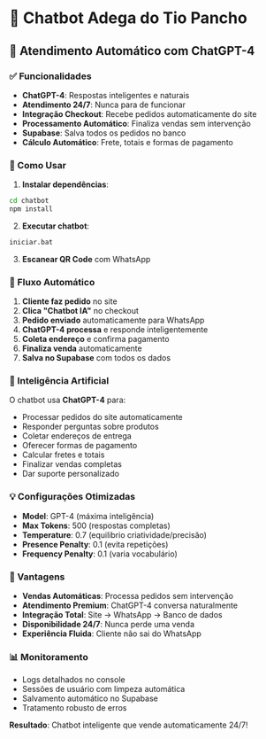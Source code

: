 # 🤖 Chatbot Adega do Tio Pancho

## 🧠 Atendimento Automático com ChatGPT-4

### ✅ Funcionalidades

- **ChatGPT-4**: Respostas inteligentes e naturais
- **Atendimento 24/7**: Nunca para de funcionar
- **Integração Checkout**: Recebe pedidos automaticamente do site
- **Processamento Automático**: Finaliza vendas sem intervenção
- **Supabase**: Salva todos os pedidos no banco
- **Cálculo Automático**: Frete, totais e formas de pagamento

### 🚀 Como Usar

1. **Instalar dependências**:
```bash
cd chatbot
npm install
```

2. **Executar chatbot**:
```bash
iniciar.bat
```

3. **Escanear QR Code** com WhatsApp

### 📱 Fluxo Automático

1. **Cliente faz pedido** no site
2. **Clica "Chatbot IA"** no checkout
3. **Pedido enviado** automaticamente para WhatsApp
4. **ChatGPT-4 processa** e responde inteligentemente
5. **Coleta endereço** e confirma pagamento
6. **Finaliza venda** automaticamente
7. **Salva no Supabase** com todos os dados

### 🧠 Inteligência Artificial

O chatbot usa **ChatGPT-4** para:
- Processar pedidos do site automaticamente
- Responder perguntas sobre produtos
- Coletar endereços de entrega
- Oferecer formas de pagamento
- Calcular fretes e totais
- Finalizar vendas completas
- Dar suporte personalizado

### 💡 Configurações Otimizadas

- **Model**: GPT-4 (máxima inteligência)
- **Max Tokens**: 500 (respostas completas)
- **Temperature**: 0.7 (equilibrio criatividade/precisão)
- **Presence Penalty**: 0.1 (evita repetições)
- **Frequency Penalty**: 0.1 (varia vocabulário)

### 🎯 Vantagens

- **Vendas Automáticas**: Processa pedidos sem intervenção
- **Atendimento Premium**: ChatGPT-4 conversa naturalmente
- **Integração Total**: Site → WhatsApp → Banco de dados
- **Disponibilidade 24/7**: Nunca perde uma venda
- **Experiência Fluida**: Cliente não sai do WhatsApp

### 📊 Monitoramento

- Logs detalhados no console
- Sessões de usuário com limpeza automática
- Salvamento automático no Supabase
- Tratamento robusto de erros

**Resultado**: Chatbot inteligente que vende automaticamente 24/7!